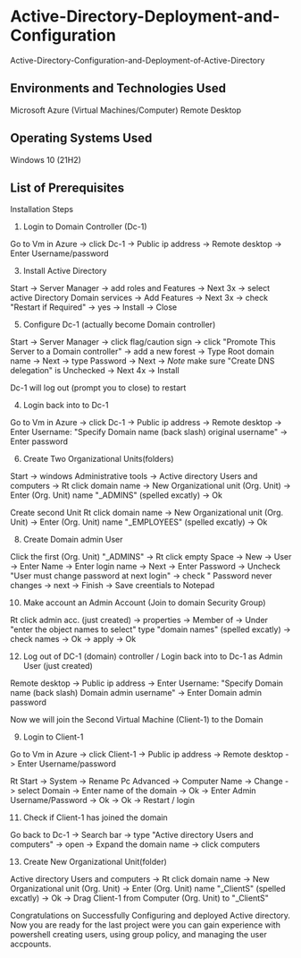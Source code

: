 # Active-Directory-Deployment-and-Configuration

Active-Directory-Configuration-and-Deployment-of-Active-Directory

<h2>Environments and Technologies Used</h2>

Microsoft Azure (Virtual Machines/Computer)
Remote Desktop

<h2>Operating Systems Used </h2> 

Windows 10</b> (21H2)

<h2>List of Prerequisites</h2>

Installation Steps

1. Login to Domain Controller (Dc-1)

Go to Vm in Azure -> click Dc-1 -> Public ip address -> Remote desktop -> Enter Username/password

3. Install Active Directory

Start -> Server Manager -> add roles and Features -> Next 3x -> select active Directory Domain services -> Add Features -> Next 3x -> check "Restart if Required" -> yes -> Install -> Close

5. Configure Dc-1 (actually become Domain controller)

Start -> Server Manager -> click flag/caution sign -> click "Promote This Server to a Domain controller" -> add a new forest -> Type Root domain name -> Next -> type Password -> Next -> *Note* make sure "Create DNS delegation" is Unchecked -> Next 4x -> Install

Dc-1 will log out (prompt you to close) to restart 

4. Login back into to Dc-1

Go to Vm in Azure -> click Dc-1 -> Public ip address -> Remote desktop -> Enter Username: "Specify Domain name (back slash) original username" -> Enter password

6. Create Two Organizational Units(folders)

Start -> windows Administrative tools -> Active directory Users and computers -> Rt click domain name -> New Organizational unit (Org. Unit) -> Enter (Org. Unit) name "_ADMINS" (spelled excatly) -> Ok

Create second Unit
Rt click domain name -> New Organizational unit (Org. Unit) -> Enter (Org. Unit) name "_EMPLOYEES" (spelled excatly) -> Ok

8. Create Domain admin User

Click the first (Org. Unit) "_ADMINS" -> Rt click empty Space -> New -> User -> Enter Name -> Enter login name -> Next -> Enter Password -> Uncheck "User must change password at next login" -> check " Password never changes
-> next -> Finish -> Save creentials to Notepad

10. Make account an Admin Account (Join to   domain Security Group)

Rt click admin acc. (just created) -> properties -> Member of -> Under "enter the object names to select" type "domain names" (spelled excatly) -> check names -> Ok -> apply -> Ok

12. Log out of DC-1 (domain) controller / Login back into to Dc-1 as Admin User (just created)

Remote desktop -> Public ip address -> Enter Username: "Specify Domain name (back slash) Domain admin username" -> Enter Domain admin password

 Now we will join the Second Virtual Machine (Client-1) to the Domain

9. Login to Client-1

Go to Vm in Azure -> click Client-1 -> Public ip address -> Remote desktop -> Enter Username/password

Rt Start -> System -> Rename Pc Advanced -> Computer Name -> Change -> select Domain -> Enter name of the domain -> Ok -> Enter Admin Username/Password -> Ok -> Ok -> Restart / login

11. Check if Client-1 has joined the domain

Go back to Dc-1 -> Search bar -> type "Active directory Users and computers" -> open -> Expand the domain name -> click computers

13. Create New Organizational Unit(folder)

Active directory Users and computers -> Rt click domain name -> New Organizational unit (Org. Unit) -> Enter (Org. Unit) name "_ClientS" (spelled excatly) -> Ok -> Drag Client-1 from Computer (Org. Unit) to "_ClientS"

Congratulations on Successfully Configuring and deployed Active directory. Now you are ready for the last project were you can gain experience with powershell creating users, using group policy, and managing the user accpounts. 
